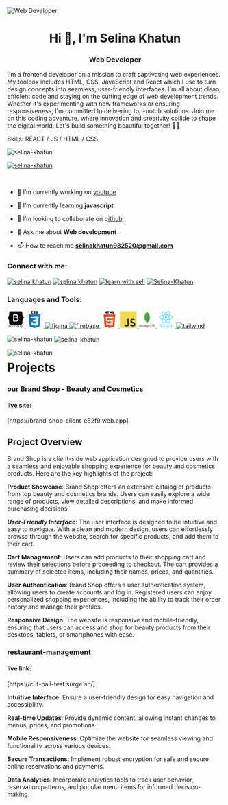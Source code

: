 ![Web Developer](https://i.ibb.co/XF7NNB1/Black-Technology-Linked-In-Banner.jpg)

<h1 align="center">Hi 👋, I'm Selina Khatun</h1>

<h3 align="center">Web Developer</h3>
<p> I'm a frontend developer on a mission to craft captivating web experiences. My toolbox includes HTML, CSS, JavaScript and React which I use to turn design concepts into seamless, user-friendly interfaces. I'm all about clean, efficient code and staying on the cutting edge of web development trends. Whether it's experimenting with new frameworks or ensuring responsiveness, I'm committed to delivering top-notch solutions. Join me on this coding adventure, where innovation and creativity collide to shape the digital world. Let's build something beautiful together! 🚀✨

Skills:  REACT / JS / HTML / CSS

</p>

<p align="left"> <img src="https://komarev.com/ghpvc/?username=selina-khatun&label=Profile%20views&color=0e75b6&style=flat" alt="selina-khatun" /> </p>

<p align="left"> <a href="https://github.com/ryo-ma/github-profile-trophy"><img src="https://github-profile-trophy.vercel.app/?username=selina-khatun" alt="selina-khatun" /></a> </p>

<p align="left"> <a href="https://twitter.com/" target="blank"><img src="https://img.shields.io/twitter/follow/?logo=twitter&style=for-the-badge" alt="" /></a> </p>

- 🔭 I’m currently working on [youtube](http://www.youtube.com/@learnwithSeli)

- 🌱 I’m currently learning **javascript**

- 👯 I’m looking to collaborate on [github](https://github.com/Selina-Khatun)

- 💬 Ask me about **Web development**

- 📫 How to reach me **selinakhatun982520@gmail.com**

<h3 align="left">Connect with me:</h3>
<p align="left">
<a href="https://www.linkedin.com/in/selina-khatun-7550501a1/" target="blank"><img align="center" src="https://raw.githubusercontent.com/rahuldkjain/github-profile-readme-generator/master/src/images/icons/Social/linked-in-alt.svg" alt="selina khatun" height="30" width="40" /></a>
<a href="https://www.facebook.com/sada.megh.94402" target="blank"><img align="center" src="https://raw.githubusercontent.com/rahuldkjain/github-profile-readme-generator/master/src/images/icons/Social/facebook.svg" alt="selina khatun" height="30" width="40" /></a>
<a href="https://www.youtube.com/c/learn with seli" target="blank"><img align="center" src="https://raw.githubusercontent.com/rahuldkjain/github-profile-readme-generator/master/src/images/icons/Social/youtube.svg" alt="learn with seli" height="30" width="40" /></a>
<a href="https://github.com/Selina-Khatun" target="blank"><img align="center" src="https://cdn.jsdelivr.net/npm/simple-icons@3.0.1/icons/github.svg" alt="Selina-Khatun" height="30" width="40" /></a>
</p>

<h3 align="left">Languages and Tools:</h3>
<p align="left"> <a href="https://getbootstrap.com" target="_blank" rel="noreferrer"> <img src="https://raw.githubusercontent.com/devicons/devicon/master/icons/bootstrap/bootstrap-plain-wordmark.svg" alt="bootstrap" width="40" height="40"/> </a> <a href="https://www.w3schools.com/css/" target="_blank" rel="noreferrer"> <img src="https://raw.githubusercontent.com/devicons/devicon/master/icons/css3/css3-original-wordmark.svg" alt="css3" width="40" height="40"/> </a> <a href="https://www.figma.com/" target="_blank" rel="noreferrer"> <img src="https://www.vectorlogo.zone/logos/figma/figma-icon.svg" alt="figma" width="40" height="40"/> </a> <a href="https://firebase.google.com/" target="_blank" rel="noreferrer"> <img src="https://www.vectorlogo.zone/logos/firebase/firebase-icon.svg" alt="firebase" width="40" height="40"/> </a> <a href="https://www.w3.org/html/" target="_blank" rel="noreferrer"> <img src="https://raw.githubusercontent.com/devicons/devicon/master/icons/html5/html5-original-wordmark.svg" alt="html5" width="40" height="40"/> </a> <a href="https://developer.mozilla.org/en-US/docs/Web/JavaScript" target="_blank" rel="noreferrer"> <img src="https://raw.githubusercontent.com/devicons/devicon/master/icons/javascript/javascript-original.svg" alt="javascript" width="40" height="40"/> </a> <a href="https://www.mongodb.com/" target="_blank" rel="noreferrer"> <img src="https://raw.githubusercontent.com/devicons/devicon/master/icons/mongodb/mongodb-original-wordmark.svg" alt="mongodb" width="40" height="40"/> </a> <a href="https://reactjs.org/" target="_blank" rel="noreferrer"> <img src="https://raw.githubusercontent.com/devicons/devicon/master/icons/react/react-original-wordmark.svg" alt="react" width="40" height="40"/> </a> <a href="https://tailwindcss.com/" target="_blank" rel="noreferrer"> <img src="https://www.vectorlogo.zone/logos/tailwindcss/tailwindcss-icon.svg" alt="tailwind" width="40" height="40"/> </a> </p>


<p><img align="left" src="https://github-readme-stats.vercel.app/api/top-langs?username=selina-khatun&show_icons=true&locale=en&layout=compact&theme=merko" alt="selina-khatun" /></p>
<p>&nbsp;<img align="center" src="https://github-readme-stats.vercel.app/api?username=selina-khatun&show_icons=true&locale=en&theme=merko" alt="selina-khatun" /></p>
<p><img align="left" src="https://github-readme-stats.vercel.app/api/top-langs?username=selina-khatun&show_icons=true&locale=en&layout=compact" alt="selina-khatun" /></p>

<h1> Projects</h1>
<h3>our Brand Shop - Beauty and Cosmetics</h3>



<h4> live site:</h4>
[https://brand-shop-client-e82f9.web.app]
<p>
  
## Project Overview
Brand Shop is a client-side web application designed to provide users with a seamless and enjoyable shopping experience for beauty and cosmetics products. Here are the key highlights of the project:

**Product Showcase**: Brand Shop offers an extensive catalog of products from top beauty and cosmetics brands. Users can easily explore a wide range of products, view detailed descriptions, and make informed purchasing decisions.

***User-Friendly Interface***: The user interface is designed to be intuitive and easy to navigate. With a clean and modern design, users can effortlessly browse through the website, search for specific products, and add them to their cart.

**Cart Management**: Users can add products to their shopping cart and review their selections before proceeding to checkout. The cart provides a summary of selected items, including their names, prices, and quantities.

**User Authentication**: Brand Shop offers a user authentication system, allowing users to create accounts and log in. Registered users can enjoy personalized shopping experiences, including the ability to track their order history and manage their profiles.

**Responsive Design**: The website is responsive and mobile-friendly, ensuring that users can access and shop for beauty products from their desktops, tablets, or smartphones with ease.
</p>
<h3>restaurant-management</h3>
 <h4>live link:</h4>
  [https://cut-pail-test.surge.sh/]
 <p> 
 
**Intuitive Interface**: Ensure a user-friendly design for easy navigation and accessibility.

 **Real-time Updates**: Provide dynamic content, allowing instant changes to menus, prices, and promotions.

**Mobile Responsiveness**: Optimize the website for seamless viewing and functionality across various devices.

**Secure Transactions**: Implement robust encryption for safe and secure online reservations and payments.

**Data Analytics**: Incorporate analytics tools to track user behavior, reservation patterns, and popular menu items for informed decision-making.
 </p>

